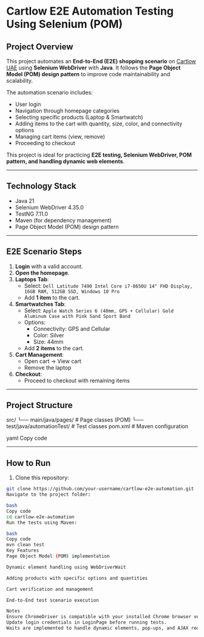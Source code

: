 # Cartlow E2E Automation Testing Using Selenium (POM)

## Project Overview
This project automates an **End-to-End (E2E) shopping scenario** on [Cartlow UAE](https://cartlow.com/uae/en) using **Selenium WebDriver** with **Java**. It follows the **Page Object Model (POM) design pattern** to improve code maintainability and scalability.

The automation scenario includes:
- User login
- Navigation through homepage categories
- Selecting specific products (Laptop & Smartwatch)
- Adding items to the cart with quantity, size, color, and connectivity options
- Managing cart items (view, remove)
- Proceeding to checkout

This project is ideal for practicing **E2E testing, Selenium WebDriver, POM pattern, and handling dynamic web elements**.

---

## Technology Stack
- Java 21
- Selenium WebDriver 4.35.0
- TestNG 7.11.0
- Maven (for dependency management)
- Page Object Model (POM) design pattern

---

## E2E Scenario Steps

1. **Login** with a valid account.
2. **Open the homepage**.
3. **Laptops Tab**:
   - Select: `Dell Latitude 7490 Intel Core i7-8650U 14" FHD Display, 16GB RAM, 512GB SSD, Windows 10 Pro`
   - Add **1 item** to the cart.
4. **Smartwatches Tab**:
   - Select: `Apple Watch Series 6 (40mm, GPS + Cellular) Gold Aluminum Case with Pink Sand Sport Band`
   - Options:
     - Connectivity: GPS and Cellular
     - Color: Silver
     - Size: 44mm
   - Add **2 items** to the cart.
5. **Cart Management**:
   - Open cart → View cart
   - Remove the laptop
6. **Checkout**:
   - Proceed to checkout with remaining items

---

## Project Structure
src/
└── main/java/pages/ # Page classes (POM)
└── test/java/automationTest/ # Test classes
pom.xml # Maven configuration

yaml
Copy code

---

## How to Run
1. Clone this repository:
```bash
git clone https://github.com/your-username/cartlow-e2e-automation.git
Navigate to the project folder:

bash
Copy code
cd cartlow-e2e-automation
Run the tests using Maven:

bash
Copy code
mvn clean test
Key Features
Page Object Model (POM) implementation

Dynamic element handling using WebDriverWait

Adding products with specific options and quantities

Cart verification and management

End-to-End test scenario execution

Notes
Ensure ChromeDriver is compatible with your installed Chrome browser version.
Update login credentials in LoginPage before running tests.
Waits are implemented to handle dynamic elements, pop-ups, and AJAX requests.
